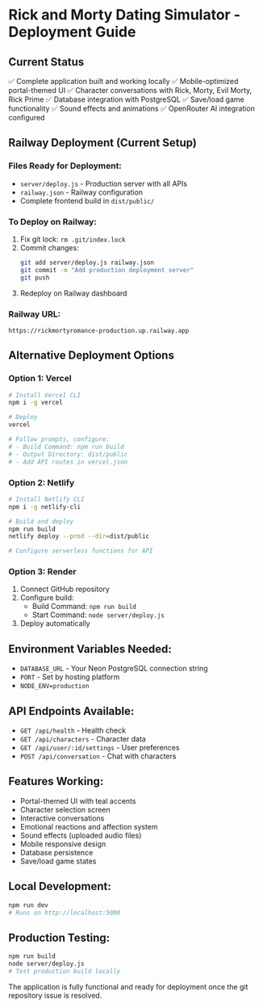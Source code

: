 # Rick and Morty Dating Simulator - Deployment Guide

## Current Status
✅ Complete application built and working locally
✅ Mobile-optimized portal-themed UI
✅ Character conversations with Rick, Morty, Evil Morty, Rick Prime
✅ Database integration with PostgreSQL
✅ Save/load game functionality
✅ Sound effects and animations
✅ OpenRouter AI integration configured

## Railway Deployment (Current Setup)

### Files Ready for Deployment:
- `server/deploy.js` - Production server with all APIs
- `railway.json` - Railway configuration
- Complete frontend build in `dist/public/`

### To Deploy on Railway:
1. Fix git lock: `rm .git/index.lock`
2. Commit changes:
   ```bash
   git add server/deploy.js railway.json
   git commit -m "Add production deployment server"
   git push
   ```
3. Redeploy on Railway dashboard

### Railway URL:
`https://rickmortyromance-production.up.railway.app`

## Alternative Deployment Options

### Option 1: Vercel
```bash
# Install Vercel CLI
npm i -g vercel

# Deploy
vercel

# Follow prompts, configure:
# - Build Command: npm run build
# - Output Directory: dist/public
# - Add API routes in vercel.json
```

### Option 2: Netlify
```bash
# Install Netlify CLI
npm i -g netlify-cli

# Build and deploy
npm run build
netlify deploy --prod --dir=dist/public

# Configure serverless functions for API
```

### Option 3: Render
1. Connect GitHub repository
2. Configure build:
   - Build Command: `npm run build`
   - Start Command: `node server/deploy.js`
3. Deploy automatically

## Environment Variables Needed:
- `DATABASE_URL` - Your Neon PostgreSQL connection string
- `PORT` - Set by hosting platform
- `NODE_ENV=production`

## API Endpoints Available:
- `GET /api/health` - Health check
- `GET /api/characters` - Character data
- `GET /api/user/:id/settings` - User preferences
- `POST /api/conversation` - Chat with characters

## Features Working:
- Portal-themed UI with teal accents
- Character selection screen
- Interactive conversations
- Emotional reactions and affection system
- Sound effects (uploaded audio files)
- Mobile responsive design
- Database persistence
- Save/load game states

## Local Development:
```bash
npm run dev
# Runs on http://localhost:5000
```

## Production Testing:
```bash
npm run build
node server/deploy.js
# Test production build locally
```

The application is fully functional and ready for deployment once the git repository issue is resolved.